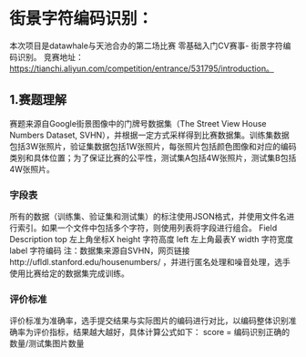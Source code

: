 # 街景字符编码识别：
本次项目是datawhale与天池合办的第二场比赛 零基础入门CV赛事- 街景字符编码识别。
竞赛地址：https://tianchi.aliyun.com/competition/entrance/531795/introduction。

## 1.赛题理解
赛题来源自Google街景图像中的门牌号数据集（The Street View House Numbers Dataset, SVHN），并根据一定方式采样得到比赛数据集。训练集数据包括3W张照片，验证集数据包括1W张照片，每张照片包括颜色图像和对应的编码类别和具体位置；为了保证比赛的公平性，测试集A包括4W张照片，测试集B包括4W张照片。

### 字段表
所有的数据（训练集、验证集和测试集）的标注使用JSON格式，并使用文件名进行索引。如果一个文件中包括多个字符，则使用列表将字段进行组合。
Field	Description
top	左上角坐标X
height	字符高度
left	左上角最表Y
width	字符宽度
label	字符编码
注：数据集来源自SVHN，网页链接http://ufldl.stanford.edu/housenumbers/  ，并进行匿名处理和噪音处理，选手使用比赛给定的数据集完成训练。

### 评价标准
评价标准为准确率，选手提交结果与实际图片的编码进行对比，以编码整体识别准确率为评价指标，结果越大越好，具体计算公式如下：
score = 编码识别正确的数量/测试集图片数量
